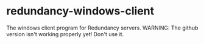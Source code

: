 redundancy-windows-client
=========================

The windows client program for Redundancy servers.
WARNING: The github version isn't working properly yet! Don't use it.
